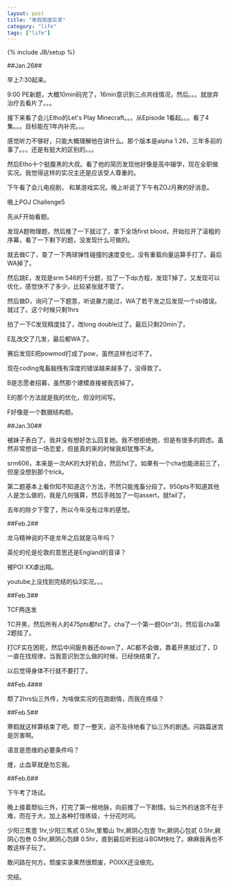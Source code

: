 ```yaml
---
layout: post
title: "寒假颓废实录"
category: "life"
tags: ["life"]
---
```

{% include JB/setup %}

##Jan.26##

早上7:30起来。

9:00 PE新题，大概10min码完了，16min意识到三点共线情况，然后。。。就放弃治疗去看片了。。。

接下来看了会儿Etho的Let's Play Minecraft。。。从Episode 1看起。。。看了4集。。。目标能在1年内补完。。。

感觉听力不够好，只能大概理解他在讲什么。那个版本是alpha 1.26，三年多前的事了。。。还是有挺大的区别的。。。

然后Etho十个挺腹黑的大叔。看了他的简历发现他好像是高中辍学，现在全职做实况。我觉得这样的实况主还是应该受人尊重的。

下午看了会儿电视剧， 和某游戏实况。晚上听说了下午有ZOJ月赛的好消息。

晚上POJ Challenge5

先从F开始看题。

发现A题物理题，然后推了一下就过了，拿下全场first blood，开始拉开了滚粗的序幕，看了一下剩下的题，没发现什么可做的。

就去做C了，查了一下两球弹性碰撞的速度变化，没有重载向量运算手打了。最后WA掉了。

然后跳E，发现是srm 546的千分题，拉了一下dp方程，发现T掉了，又发现可以优化，感觉快不了多少，比较紧张就不管了。

然后做D，询问了一下题意，听说暴力能过，WA了若干发之后发现一个sb错误。就过了。这个时候只剩1hrs

拍了一下C发现精度挂了，改long double过了。最后只剩20min了。

E乱改交了几发，最后都WA了。

赛后发现E把powmod打成了pow，虽然这样也过不了。

现在coding鬼畜脑残有深度的错误越来越多了，没得救了。

B是志愿者招募，虽然那个建模直接被我否掉了。

E的那个方法就是我的优化，但没时间写。

F好像是一个数据结构题。

##Jan.30##

被妹子表白了。我并没有想好怎么回复她。我不想拒绝她，但是有很多的顾虑。虽然非常想谈一场恋爱，但是真的来的时候我却犹豫不决。

srm606，本来是一次AK的大好机会，然后fst了。如果有一个cha也能进前三了，但是没想到那个trick。

第二题基本上看你知不知道这个方法，不然只能鬼畜分段了。950pts不知道其他人是怎么做的，我是几何强算，然后手贱加了一句assert，就fail了。

去年的除夕下雪了，所以今年没有过年的感觉。

##Feb.2##

龙马精神说的不是龙年之后就是马年吗？

英伦的伦是伦敦的意思还是England的音译？

被POI XX虐出翔。

youtube上没找到完结的仙3实况。。。

##Feb.3##

TCF两连发

TC开黑，然后所有人的475pts都fst了。cha了一个第一题O(n^3)，然后盲cha第2题挂了。

打CF实在困死，然后中间服务器还down了，AC都不会做，靠着开黑就过了，D一直在找规律，当我意识到怎么做的时候，已经快结束了。

以后觉得身体不行就不要打了。

##Feb.4###

颓了2hrs仙三外传，为啥做实况的在跑剧情，而我在练级？

##Feb.5##

寒假就这样算结束了吧。颓了一整天，迫不及待地看了仙三外的剧透。问路篇迷宫是厉害啊。

语言是思维的必要条件吗？

煋，止血草就是勿忘我。

##Feb.6##

下午考了场试。

晚上接着颓仙三外，打完了第一根地脉，向前推了一下剧情。仙三外的迷宫不在于难，而在于大，加上各种打怪练级，十分花时间。

少阳三焦壹 1hr,少阳三焦贰 0.5hr,里蜀山 1hr,厥阴心包壹 1hr,厥阴心包贰 0.5hr,厥阴心包叁 0.5hr,厥阴心包肆 0.5hr，直到最后听到战斗BGM快吐了。麻麻我再也不敢这样子玩了。

敢问路在何方。颓废实录果然很颓废，POIXX还没做完。

完结。